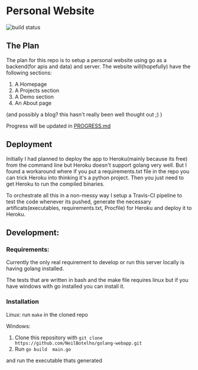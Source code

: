 # Personal Website
![build status](https://api.travis-ci.com/NeilBotelho/golang-webapp.svg?branch=master)
## The Plan
The plan for this repo is to setup a personal website using go as a backend(for apis and data) and server. The website will(hopefully) have the following sections:
1. A Homepage
2. A Projects section
3. A Demo section
4. An About page

(and possibly a blog? this hasn't really been well thought out ;) )

Progress will be updated in [PROGRESS.md](https://github.com/NeilBotelho/personal-website/blob/master/PROGRESS.md)


## Deployment
Initially I had planned to deploy the app to Heroku(mainly because its free) from the command line but Heroku doesn't support golang very well. But I found a workaround where if you put a requirements.txt file in the repo you can trick Heroku into thinking it's a python project. Then you just need to get Heroku to run the compiled binaries. 

To orchestrate all this in a non-messy way I setup a Travis-CI pipeline to test the code whenever its pushed, generate the necessary artificats(executables, requirements.txt, Procfile) for Heroku and deploy it to Heroku.

## Development:

### Requirements:
Currently the only real requirement to develop or run this server locally is having golang installed.

The tests that are written in bash and the make file requires linux but if you have windows with go installed you can install it.

### Installation
Linux:
run  ```make``` in the cloned repo

Windows:
1. Clone this repository with 
```git clone https://github.com/NeilBotelho/golang-webapp.git```
2. Run
```go build  main.go```

and run the executable thats generated





